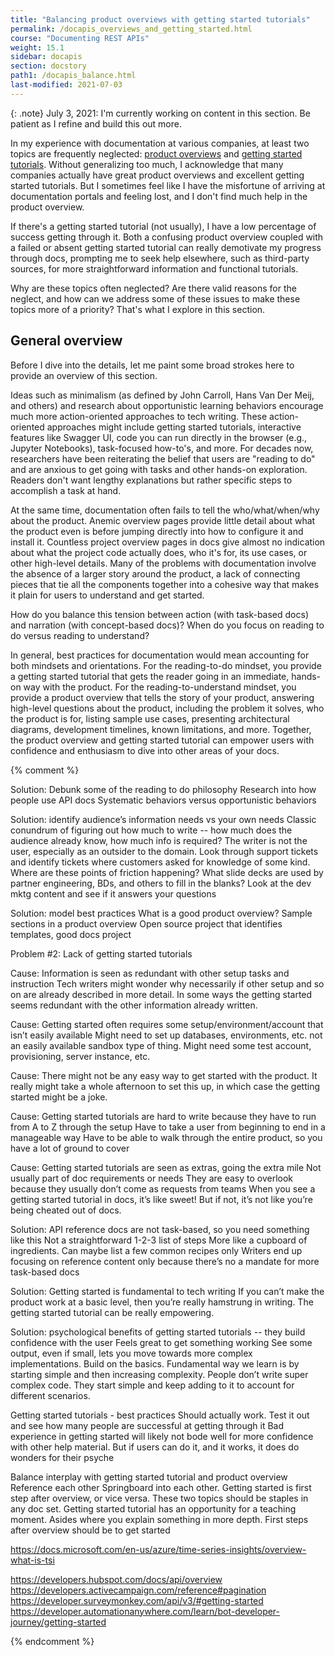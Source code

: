 ```yaml
---
title: "Balancing product overviews with getting started tutorials"
permalink: /docapis_overviews_and_getting_started.html
course: "Documenting REST APIs"
weight: 15.1
sidebar: docapis
section: docstory
path1: /docapis_balance.html
last-modified: 2021-07-03
---
```


{: .note}
July 3, 2021: I'm currently working on content in this section. Be patient as I refine and build this out more.

In my experience with documentation at various companies, at least two topics are frequently neglected: [product overviews](docapis_doc_overview.html) and [getting started tutorials](docapis_doc_getting_started_section.html). Without generalizing too much, I acknowledge that many companies actually have great product overviews and excellent getting started tutorials. But I sometimes feel like I have the misfortune of arriving at documentation portals and feeling lost, and I don't find much help in the product overview.

If there's a getting started tutorial (not usually), I have a low percentage of success getting through it. Both a confusing product overview coupled with a failed or absent getting started tutorial can really demotivate my progress through docs, prompting me to seek help elsewhere, such as third-party sources, for more straightforward information and functional tutorials.

Why are these topics often neglected? Are there valid reasons for the neglect, and how can we address some of these issues to make these topics more of a priority? That's what I explore in this section.

## General overview

Before I dive into the details, let me paint some broad strokes here to provide an overview of this section.

Ideas such as minimalism (as defined by John Carroll, Hans Van Der Meij, and others) and research about opportunistic learning behaviors encourage much more action-oriented approaches to tech writing. These action-oriented approaches might include getting started tutorials, interactive features like Swagger UI, code you can run directly in the browser (e.g., Jupyter Notebooks), task-focused how-to's, and more. For decades now, researchers have been reiterating the belief that users are "reading to do" and are anxious to get going with tasks and other hands-on exploration. Readers don't want lengthy explanations but rather specific steps to accomplish a task at hand.

At the same time, documentation often fails to tell the who/what/when/why about the product. Anemic overview pages provide little detail about what the product even is before jumping directly into how to configure it and install it. Countless project overview pages in docs give almost no indication about what the project code actually does, who it's for, its use cases, or other high-level details. Many of the problems with documentation involve the absence of a larger story around the product, a lack of connecting pieces that tie all the components together into a cohesive way that makes it plain for users to understand and get started.

How do you balance this tension between action (with task-based docs) and narration (with concept-based docs)? When do you focus on reading to do versus reading to understand?

In general, best practices for documentation would mean accounting for both mindsets and orientations. For the reading-to-do mindset, you provide a getting started tutorial that gets the reader going in an immediate, hands-on way with the product. For the reading-to-understand mindset, you provide a product overview that tells the story of your product, answering high-level questions about the product, including the problem it solves, who the product is for, listing sample use cases, presenting architectural diagrams, development timelines, known limitations, and more. Together, the product overview and getting started tutorial can empower users with confidence and enthusiasm to dive into other areas of your docs.



{% comment %}

Solution: Debunk some of the reading to do philosophy
Research into how people use API docs
Systematic behaviors versus opportunistic behaviors

Solution: identify audience’s information needs vs your own needs
Classic conundrum of figuring out how much to write -- how much does the audience already know, how much info is required? The writer is not the user, especially as an outsider to the domain.
Look through support tickets and identify tickets where customers asked for knowledge of some kind. Where are these points of friction happening?
What slide decks are used by partner engineering, BDs, and others to fill in the blanks?
Look at the dev mktg content and see if it answers your questions

Solution: model best practices
What is a good product overview?
Sample sections in a product overview
Open source project that identifies templates, good docs project


Problem #2: Lack of getting started tutorials

Cause: Information is seen as redundant with other setup tasks and instruction
Tech writers might wonder why necessarily if other setup and so on are already described in more detail. In some ways the getting started seems redundant with the other information already written.

Cause: Getting started often requires some setup/environment/account that isn’t easily available
Might need to set up databases, environments, etc. not an easily available sandbox type of thing.
Might need some test account, provisioning, server instance, etc.

Cause: There might not be any easy way to get started with the product.
It really might take a whole afternoon to set this up, in which case the getting started might be a joke.

Cause: Getting started tutorials are hard to write because they have to run from A to Z through the setup
Have to take a user from beginning to end in a manageable way
Have to be able to walk through the entire product, so you have a lot of ground to cover

Cause: Getting started tutorials are seen as extras, going the extra mile
Not usually part of doc requirements or needs
They are easy to overlook because they usually don’t come as requests from teams
When you see a getting started tutorial in docs, it’s like sweet! But if not, it’s not like you’re being cheated out of docs.

Solution: API reference docs are not task-based, so you need something like this
Not a straightforward 1-2-3 list of steps
More like a cupboard of ingredients. Can maybe list a few common recipes only
Writers end up focusing on reference content only because there’s no a mandate for more task-based docs

Solution: Getting started is fundamental to tech writing
If you can’t make the product work at a basic level, then you’re really hamstrung in writing. The getting started tutorial can be really empowering.

Solution: psychological benefits of getting started tutorials -- they build confidence with the user
Feels great to get something working
See some output, even if small, lets you move towards more complex implementations. Build on the basics.
Fundamental way we learn is by starting simple and then increasing complexity. People don’t write super complex code. They start simple and keep adding to it to account for different scenarios.

Getting started tutorials - best practices
Should actually work. Test it out and see how many people are successful at getting through it
Bad experience in getting started will likely not bode well for more confidence with other help material. But if users can do it, and it works, it does do wonders for their psyche





Balance interplay with getting started tutorial and product overview
Reference each other
Springboard into each other. Getting started is first step after overview, or vice versa.
These two topics should be staples in any doc set.
Getting started tutorial has an opportunity for a teaching moment. Asides where you explain something in more depth.
First steps after overview should be to get started


https://docs.microsoft.com/en-us/azure/time-series-insights/overview-what-is-tsi

https://developers.hubspot.com/docs/api/overview
https://developers.activecampaign.com/reference#pagination
https://developer.surveymonkey.com/api/v3/#getting-started
https://developer.automationanywhere.com/learn/bot-developer-journey/getting-started

{% endcomment %}
